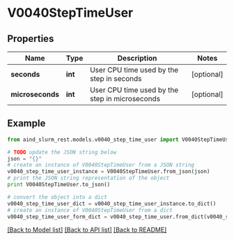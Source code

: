 # V0040StepTimeUser


## Properties

Name | Type | Description | Notes
------------ | ------------- | ------------- | -------------
**seconds** | **int** | User CPU time used by the step in seconds | [optional] 
**microseconds** | **int** | User CPU time used by the step in microseconds | [optional] 

## Example

```python
from aind_slurm_rest.models.v0040_step_time_user import V0040StepTimeUser

# TODO update the JSON string below
json = "{}"
# create an instance of V0040StepTimeUser from a JSON string
v0040_step_time_user_instance = V0040StepTimeUser.from_json(json)
# print the JSON string representation of the object
print V0040StepTimeUser.to_json()

# convert the object into a dict
v0040_step_time_user_dict = v0040_step_time_user_instance.to_dict()
# create an instance of V0040StepTimeUser from a dict
v0040_step_time_user_form_dict = v0040_step_time_user.from_dict(v0040_step_time_user_dict)
```
[[Back to Model list]](../README.md#documentation-for-models) [[Back to API list]](../README.md#documentation-for-api-endpoints) [[Back to README]](../README.md)


